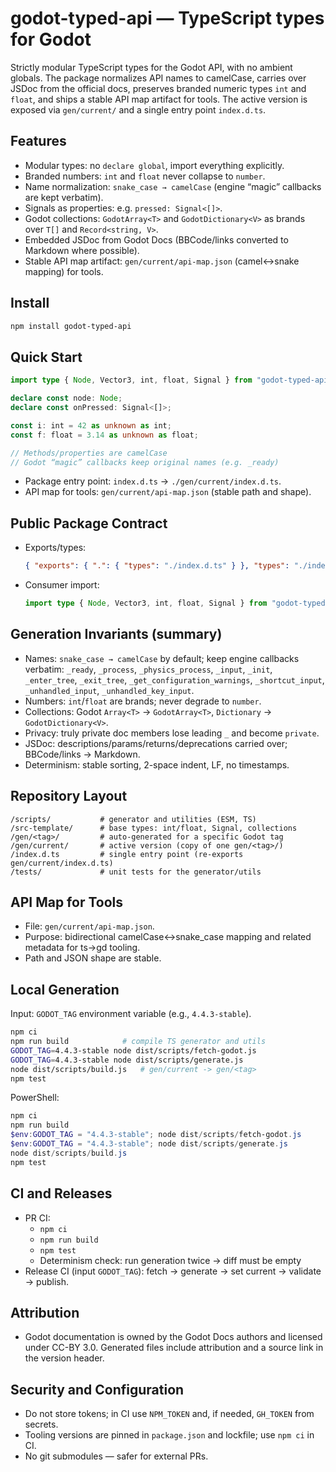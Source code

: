 # godot-typed-api — TypeScript types for Godot

Strictly modular TypeScript types for the Godot API, with no ambient globals. The package normalizes API names to camelCase, carries over JSDoc from the official docs, preserves branded numeric types `int` and `float`, and ships a stable API map artifact for tools. The active version is exposed via `gen/current/` and a single entry point `index.d.ts`.

## Features

- Modular types: no `declare global`, import everything explicitly.
- Branded numbers: `int` and `float` never collapse to `number`.
- Name normalization: `snake_case → camelCase` (engine “magic” callbacks are kept verbatim).
- Signals as properties: e.g. `pressed: Signal<[]>`.
- Godot collections: `GodotArray<T>` and `GodotDictionary<V>` as brands over `T[]` and `Record<string, V>`.
- Embedded JSDoc from Godot Docs (BBCode/links converted to Markdown where possible).
- Stable API map artifact: `gen/current/api-map.json` (camel↔snake mapping) for tools.

## Install

```bash
npm install godot-typed-api
```

## Quick Start

```ts
import type { Node, Vector3, int, float, Signal } from "godot-typed-api";

declare const node: Node;
declare const onPressed: Signal<[]>;

const i: int = 42 as unknown as int;
const f: float = 3.14 as unknown as float;

// Methods/properties are camelCase
// Godot “magic” callbacks keep original names (e.g. _ready)
```

- Package entry point: `index.d.ts` → `./gen/current/index.d.ts`.
- API map for tools: `gen/current/api-map.json` (stable path and shape).

## Public Package Contract

- Exports/types:

  ```json
  { "exports": { ".": { "types": "./index.d.ts" } }, "types": "./index.d.ts" }
  ```

- Consumer import:

  ```ts
  import type { Node, Vector3, int, float, Signal } from "godot-typed-api";
  ```

## Generation Invariants (summary)

- Names: `snake_case → camelCase` by default; keep engine callbacks verbatim: `_ready`, `_process`, `_physics_process`, `_input`, `_init`, `_enter_tree`, `_exit_tree`, `_get_configuration_warnings`, `_shortcut_input`, `_unhandled_input`, `_unhandled_key_input`.
- Numbers: `int`/`float` are brands; never degrade to `number`.
- Collections: Godot `Array<T>` → `GodotArray<T>`, `Dictionary` → `GodotDictionary<V>`.
- Privacy: truly private doc members lose leading `_` and become `private`.
- JSDoc: descriptions/params/returns/deprecations carried over; BBCode/links → Markdown.
- Determinism: stable sorting, 2-space indent, LF, no timestamps.

## Repository Layout

```
/scripts/           # generator and utilities (ESM, TS)
/src-template/      # base types: int/float, Signal, collections
/gen/<tag>/         # auto-generated for a specific Godot tag
/gen/current/       # active version (copy of one gen/<tag>/)
/index.d.ts         # single entry point (re-exports gen/current/index.d.ts)
/tests/             # unit tests for the generator/utils
```

## API Map for Tools

- File: `gen/current/api-map.json`.
- Purpose: bidirectional camelCase↔snake_case mapping and related metadata for ts→gd tooling.
- Path and JSON shape are stable.

## Local Generation

Input: `GODOT_TAG` environment variable (e.g., `4.4.3-stable`).

```bash
npm ci
npm run build            # compile TS generator and utils
GODOT_TAG=4.4.3-stable node dist/scripts/fetch-godot.js
GODOT_TAG=4.4.3-stable node dist/scripts/generate.js
node dist/scripts/build.js   # gen/current -> gen/<tag>
npm test
```

PowerShell:

```powershell
npm ci
npm run build
$env:GODOT_TAG = "4.4.3-stable"; node dist/scripts/fetch-godot.js
$env:GODOT_TAG = "4.4.3-stable"; node dist/scripts/generate.js
node dist/scripts/build.js
npm test
```

## CI and Releases

- PR CI:
  - `npm ci`
  - `npm run build`
  - `npm test`
  - Determinism check: run generation twice → diff must be empty
- Release CI (input `GODOT_TAG`): fetch → generate → set current → validate → publish.

## Attribution

- Godot documentation is owned by the Godot Docs authors and licensed under CC-BY 3.0. Generated files include attribution and a source link in the version header.

## Security and Configuration

- Do not store tokens; in CI use `NPM_TOKEN` and, if needed, `GH_TOKEN` from secrets.
- Tooling versions are pinned in `package.json` and lockfile; use `npm ci` in CI.
- No git submodules — safer for external PRs.
